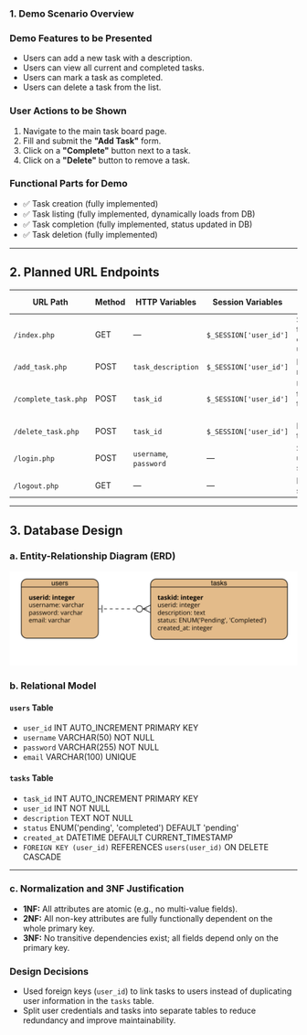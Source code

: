 ### 1. Demo Scenario Overview

### Demo Features to be Presented
- Users can add a new task with a description.  
- Users can view all current and completed tasks.  
- Users can mark a task as completed.  
- Users can delete a task from the list.

### User Actions to be Shown
1. Navigate to the main task board page.  
2. Fill and submit the **"Add Task"** form.  
3. Click on a **"Complete"** button next to a task.  
4. Click on a **"Delete"** button to remove a task.

### Functional Parts for Demo
- ✅ Task creation (fully implemented)  
- ✅ Task listing (fully implemented, dynamically loads from DB)  
- ✅ Task completion (fully implemented, status updated in DB)  
- ✅ Task deletion (fully implemented)

---

## 2. Planned URL Endpoints

| URL Path             | Method | HTTP Variables     | Session Variables       | DB Operations                        |
|----------------------|--------|--------------------|--------------------------|--------------------------------------|
| `/index.php`         | GET    | —                  | `$_SESSION['user_id']`   | SELECT tasks for current user       |
| `/add_task.php`      | POST   | `task_description` | `$_SESSION['user_id']`   | INSERT new task                     |
| `/complete_task.php` | POST   | `task_id`          | `$_SESSION['user_id']`   | UPDATE task status to `'completed'` |
| `/delete_task.php`   | POST   | `task_id`          | `$_SESSION['user_id']`   | DELETE task                         |
| `/login.php`         | POST   | `username`, `password` | —                    | SELECT user, start session          |
| `/logout.php`        | GET    | —                  | —                        | Destroy session                     |

---

## 3. Database Design

### a. Entity-Relationship Diagram (ERD)
![ERD](images/ERD.png)

### b. Relational Model

#### `users` Table
- `user_id` INT AUTO_INCREMENT PRIMARY KEY  
- `username` VARCHAR(50) NOT NULL  
- `password` VARCHAR(255) NOT NULL  
- `email` VARCHAR(100) UNIQUE  

#### `tasks` Table
- `task_id` INT AUTO_INCREMENT PRIMARY KEY  
- `user_id` INT NOT NULL  
- `description` TEXT NOT NULL  
- `status` ENUM('pending', 'completed') DEFAULT 'pending'  
- `created_at` DATETIME DEFAULT CURRENT_TIMESTAMP  
- `FOREIGN KEY (user_id)` REFERENCES `users(user_id)` ON DELETE CASCADE  

---

### c. Normalization and 3NF Justification

- **1NF:** All attributes are atomic (e.g., no multi-value fields).  
- **2NF:** All non-key attributes are fully functionally dependent on the whole primary key.  
- **3NF:** No transitive dependencies exist; all fields depend only on the primary key.

### Design Decisions
- Used foreign keys (`user_id`) to link tasks to users instead of duplicating user information in the `tasks` table.  
- Split user credentials and tasks into separate tables to reduce redundancy and improve maintainability.
